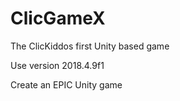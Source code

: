 # ClicGameX
The ClicKiddos first Unity based game

Use version 2018.4.9f1

Create an EPIC Unity game 
